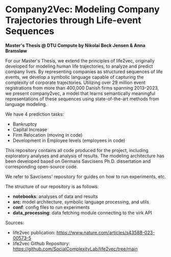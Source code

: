 # Company2Vec: Modeling Company Trajectories through Life-event Sequences
**Master's Thesis @ DTU Compute by Nikolai Beck Jensen & Anna Bramsløw**

For our Master's Thesis, we extend the principles of life2vec, originally developed for modeling human life trajectories, to analyze and predict company lives. By representing companies as structured sequences of life events, we develop a symbolic language capable of capturing the complexity of corporate trajectories. Utilizing over 29 million event registrations from more than 400,000 Danish firms spanning 2013–2023, we present company2vec, a model that learns semantically meaningful representations of these sequences using state-of-the-art methods from language modeling. 

We have 4 prediction tasks:
- Bankruptcy
- Capital Increase
- Firm Relocation (moving in code)
- Development in Employee levels (employees in code)

This repository contains all code produced for the project, including exploratory analyses and analysis of results. The modeling architecture has been developed based on Germans Savcisens Ph.D. dissertation and corresponding open-source code.

We refer to Savcisens' repository for guides on how to run experiments, etc.

The structure of our repository is as follows:
- **notebooks**: analyses of data and results
- **src**: model architecture, symbolic language processing, and utils
- **conf**: config files to run experiments
- **data_processing**: data fetching module connecting to the virk API

Sources:
- life2vec publication: https://www.nature.com/articles/s43588-023-00573-5
- life2vec Github Repository: https://github.com/SocialComplexityLab/life2vec/tree/main
